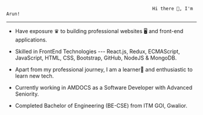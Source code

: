                                                           Hi there 👋, I'm Arun!

-------------------------------------------------------------------------------------------------------------------------------------------------------------------
- Have exposure ♛ to building professional websites 🖥 and front-end applications. 

- Skilled in FrontEnd Technologies --- React.js, Redux, ECMAScript, JavaScript, HTML, CSS, Bootstrap, GitHub, NodeJS & MongoDB.

- Apart from my professional journey, I am a learner📝 and enthusiastic to learn new tech. 

- Currently working in AMDOCS as a Software Developer with Advanced Seniority.

- Completed Bachelor of Engineering (BE-CSE) from ITM GOI, Gwalior.

<!---
ArunJain12/ArunJain12 is a ✨ special ✨ repository because its `README.md` (this file) appears on your GitHub profile.
You can click the Preview link to take a look at your changes.
--->
